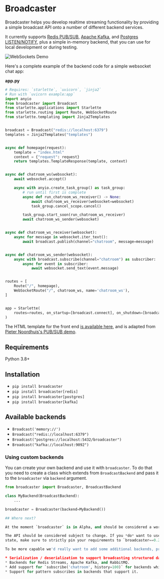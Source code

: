# Broadcaster

Broadcaster helps you develop realtime streaming functionality by providing
a simple broadcast API onto a number of different backend services.

It currently supports [Redis PUB/SUB](https://redis.io/topics/pubsub), [Apache Kafka](https://kafka.apache.org/), and [Postgres LISTEN/NOTIFY](https://www.postgresql.org/docs/current/sql-notify.html), plus a simple in-memory backend, that you can use for local development or during testing.

<img src="https://raw.githubusercontent.com/encode/broadcaster/master/docs/demo.gif" alt='WebSockets Demo'>

Here's a complete example of the backend code for a simple websocket chat app:

**app.py**

```python
# Requires: `starlette`, `uvicorn`, `jinja2`
# Run with `uvicorn example:app`
import anyio
from broadcaster import Broadcast
from starlette.applications import Starlette
from starlette.routing import Route, WebSocketRoute
from starlette.templating import Jinja2Templates


broadcast = Broadcast("redis://localhost:6379")
templates = Jinja2Templates("templates")


async def homepage(request):
    template = "index.html"
    context = {"request": request}
    return templates.TemplateResponse(template, context)


async def chatroom_ws(websocket):
    await websocket.accept()

    async with anyio.create_task_group() as task_group:
        # run until first is complete
        async def run_chatroom_ws_receiver() -> None:
            await chatroom_ws_receiver(websocket=websocket)
            task_group.cancel_scope.cancel()

        task_group.start_soon(run_chatroom_ws_receiver)
        await chatroom_ws_sender(websocket)


async def chatroom_ws_receiver(websocket):
    async for message in websocket.iter_text():
        await broadcast.publish(channel="chatroom", message=message)


async def chatroom_ws_sender(websocket):
    async with broadcast.subscribe(channel="chatroom") as subscriber:
        async for event in subscriber:
            await websocket.send_text(event.message)


routes = [
    Route("/", homepage),
    WebSocketRoute("/", chatroom_ws, name='chatroom_ws'),
]


app = Starlette(
    routes=routes, on_startup=[broadcast.connect], on_shutdown=[broadcast.disconnect],
)
```

The HTML template for the front end [is available here](https://github.com/encode/broadcaster/blob/master/example/templates/index.html), and is adapted from [Pieter Noordhuis's PUB/SUB demo](https://gist.github.com/pietern/348262).

## Requirements

Python 3.8+

## Installation

* `pip install broadcaster`
* `pip install broadcaster[redis]`
* `pip install broadcaster[postgres]`
* `pip install broadcaster[kafka]`

## Available backends

* `Broadcast('memory://')`
* `Broadcast("redis://localhost:6379")`
* `Broadcast("postgres://localhost:5432/broadcaster")`
* `Broadcast("kafka://localhost:9092")`


### Using custom backends

You can create your own backend and use it with `broadcaster`.
To do that you need to create a class which extends from `BroadcastBackend` 
and pass it to the `broadcaster` via `backend` argument.

```python
from broadcaster import Broadcaster, BroadcastBackend

class MyBackend(BroadcastBackend):
    ...

broadcaster = Broadcaster(backend=MyBackend())

## Where next?

At the moment `broadcaster` is in Alpha, and should be considered a working design document.

The API should be considered subject to change. If you *do* want to use Broadcaster in its current
state, make sure to strictly pin your requirements to `broadcaster==0.2.0`.

To be more capable we'd really want to add some additional backends, provide API support for reading recent event history from persistent stores, and provide a serialization/deserialization API...

* Serialization / deserialization to support broadcasting structured data.
* Backends for Redis Streams, Apache Kafka, and RabbitMQ.
* Add support for `subscribe('chatroom', history=100)` for backends which provide persistence. (Redis Streams, Apache Kafka) This will allow applications to subscribe to channel updates, while also being given an initial window onto the most recent events. We *might* also want to support some basic paging operations, to allow applications to scan back in the event history.
* Support for pattern subscribes in backends that support it.
